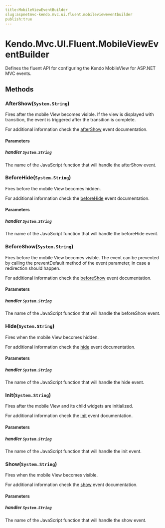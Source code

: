 ```yaml
---
title:MobileViewEventBuilder
slug:aspnetmvc-kendo.mvc.ui.fluent.mobilevieweventbuilder
publish:true
---
```


# Kendo.Mvc.UI.Fluent.MobileViewEventBuilder
Defines the fluent API for configuring the Kendo MobileView for ASP.NET MVC events.



## Methods

### AfterShow(`System.String`)
Fires after the mobile View becomes visible. If the view is displayed with transition, the event is triggered after the transition is complete.

For additional information check the [afterShow](/api/web/mobileview#events-afterShow) event documentation.


#### Parameters

##### handler `System.String`
The name of the JavaScript function that will handle the afterShow event.





### BeforeHide(`System.String`)
Fires before the mobile View becomes hidden.

For additional information check the [beforeHide](/api/web/mobileview#events-beforeHide) event documentation.


#### Parameters

##### handler `System.String`
The name of the JavaScript function that will handle the beforeHide event.





### BeforeShow(`System.String`)
Fires before the mobile View becomes visible. The event can be prevented by calling the preventDefault method of the event parameter, in case a redirection should happen.

For additional information check the [beforeShow](/api/web/mobileview#events-beforeShow) event documentation.


#### Parameters

##### handler `System.String`
The name of the JavaScript function that will handle the beforeShow event.





### Hide(`System.String`)
Fires when the mobile View becomes hidden.

For additional information check the [hide](/api/web/mobileview#events-hide) event documentation.


#### Parameters

##### handler `System.String`
The name of the JavaScript function that will handle the hide event.





### Init(`System.String`)
Fires after the mobile View and its child widgets are initialized.

For additional information check the [init](/api/web/mobileview#events-init) event documentation.


#### Parameters

##### handler `System.String`
The name of the JavaScript function that will handle the init event.





### Show(`System.String`)
Fires when the mobile View becomes visible.

For additional information check the [show](/api/web/mobileview#events-show) event documentation.


#### Parameters

##### handler `System.String`
The name of the JavaScript function that will handle the show event.






